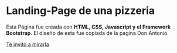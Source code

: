 # Landing-Page de una pizzeria

Esta Página fue creada con **HTML, CSS, Javascript y el Framework Bootstrap**. El diseño de esta fue copiada de la pagina Don Antonio.

[Te invito a mirarla]()